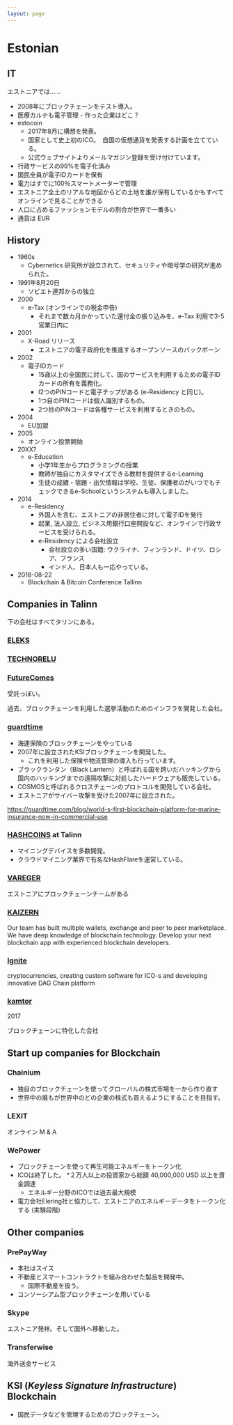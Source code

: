 ```yaml
---
layout: page
---
```


# Estonian

## IT

エストニアでは......

* 2008年にブロックチェーンをテスト導入。
* 医療カルテも電子管理 - 作った企業はどこ？
* estocoin
    * 2017年8月に構想を発表。
    * 国家として史上初のICO。　自国の仮想通貨を発表する計画を立てている。
    * 公式ウェブサイトよりメールマガジン登録を受け付けています。
* 行政サービスの99%を電子化済み
* 国民全員が電子IDカードを保有
* 電力はすでに100％スマートメーターで管理
* エストニア全土のリアルな地図からどの土地を誰が保有しているかもすべてオンラインで見ることができる
* 人口に占めるファッションモデルの割合が世界で一番多い
* 通貨は EUR

## History

* 1960s
    * Cybernetics 研究所が設立されて、セキュリティや暗号学の研究が進められた。
* 1991年8月20日
    * ソビエト連邦からの独立
* 2000
    * e-Tax (オンラインでの税金申告)
        * それまで数カ月かかっていた還付金の振り込みを、e-Tax 利用で3-5営業日内に
* 2001
    * X-Road リリース
        * エストニアの電子政府化を推進するオープンソースのバックボーン
* 2002
    * 電子IDカード
        * 15歳以上の全国民に対して、国のサービスを利用するための電子IDカードの所有を義務化。
        * I2つのPINコードと電子チップがある (e-Residency と同じ)。
        * 1つ目のPINコードは個人識別するもの。
        * 2つ目のPINコードは各種サービスを利用するときのもの。
* 2004
    * EU加盟
* 2005
    * オンライン投票開始
* 20XX?
    * e-Education
        * 小学1年生からプログラミングの授業
        * 教師が独自にカスタマイズできる教材を提供するe-Learning
        * 生徒の成績・宿題・出欠情報は学校、生徒、保護者のがいつでもチェックできるe-Schoolというシステムも導入しました。
* 2014
    * e-Residency
        * 外国人を含む、エストニアの非居住者に対して電子IDを発行
        * 起業, 法人設立, ビジネス用銀行口座開設など、オンラインで行政サービスを受けられる。
        * e-Residency による会社設立
            * 会社設立の多い国籍: ウクライナ、フィンランド、ドイツ、ロシア、フランス
            * インド人、日本人も一応やっている。
* 2018-08-22
    * Blockchain & Bitcoin Conference Tallinn

## Companies in Talinn

下の会社はすべてタリンにある。

### [ELEKS](https://eleks.com/services/software-engineering/)

### [TECHNORELU](https://technorely.com/)

### [FutureComes](https://futurecomes.com/)

受託っぽい。

過去、ブロックチェーンを利用した選挙活動のためのインフラを開発した会社。 

### [guardtime](https://guardtime.com/)

* 海運保険のブロックチェーンをやっている
* 2007年に設立されたKSIブロックチェーンを開発した。
    * これを利用した保険や物流管理の導入も行っています。
* ブラックランタン（Black Lantern）と呼ばれる国を跨いだハッキングから国内のハッキングまでの遠隔攻撃に対処したハードウェアも販売している。
* COSMOSと呼ばれるクロスチェーンのプロトコルを開発している会社。
* エストニアがサイバー攻撃を受けた2007年に設立された。

https://guardtime.com/blog/world-s-first-blockchain-platform-for-marine-insurance-now-in-commercial-use

### [HASHCOINS](https://www.hashcoins.com/) at Talinn

* マイニングデバイスを多数開発。
* クラウドマイニング業界で有名なHashFlareを運営している。

### [VAREGER](https://vareger.com/)

エストニアにブロックチェーンチームがある

### [KAIZERN](http://www.kaizern.com/)

Our team has built multiple wallets, exchange and peer to peer marketplace. We have deep knowledge of blockchain technology. Develop your next blockchain app with experienced blockchain developers.

### [Ignite](https://ignite.ee/)

cryptocurrencies, creating custom software for ICO-s and developing innovative DAG Chain platform

### [kamtor](https://www.kamtor.com/)

2017

ブロックチェーンに特化した会社

## Start up companies for Blockchain

### Chainium

* 独自のブロックチェーンを使ってグローバルの株式市場を一から作り直す
* 世界中の誰もが世界中のどの企業の株式も買えるようにすることを目指す。

### LEXIT

オンライン M & A

### WePower

* ブロックチェーンを使って再生可能エネルギーをトークン化
* ICOは終了した。
    *２万人以上の投資家から総額 40,000,000 USD 以上を資金調達
    * エネルギー分野のICOでは過去最大規模
* 電力会社Elering社と協力して、エストニアのエネルギーデータをトークン化する (実験段階)

## Other companies

### PrePayWay

* 本社はスイス
* 不動産とスマートコントラクトを組み合わせた製品を開発中。
    * 国際不動産を扱う。
* コンソーシアム型ブロックチェーンを用いている

### Skype

エストニア発祥。そして国外へ移動した。

### Transferwise

海外送金サービス


## KSI (_Keyless Signature Infrastructure_) Blockchain

* 国民データなどを管理するためのブロックチェーン。

